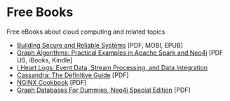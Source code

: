 # Free Books
Free eBooks about cloud computing and related topics

- [Building Secure and Reliable Systems](https://landing.google.com/sre/resources/foundationsandprinciples/srs-book/) [PDF, MOBI, EPUB]
- [Graph Algorithms: Practical Examples in Apache Spark and Neo4j](https://neo4j.com/graph-algorithms-book/) [PDF US, iBooks, Kindle]
- [I Heart Logs: Event Data, Stream Processing, and Data Integration](https://www.confluent.io/ebook/i-heart-logs-event-data-stream-processing-and-data-integration/)
- [Cassandra: The Definitive Guide](https://www.datastax.com/sites/default/files/content/ebook/2020-04/9781492079514%20%282%29.pdf) [PDF]
- [NGINX Cookbook](https://www.nginx.com/resources/library/complete-nginx-cookbook/) [PDF]
- [Graph Databases For Dummies, Neo4j Special Edition](https://go.neo4j.com/rs/710-RRC-335/images/Graph-Databases-For-Dummies.pdf) [PDF]
